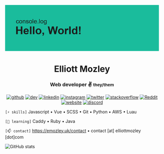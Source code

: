 <div align="center">
  
<img src='/assets/index.png' />
 
# Elliott Mozley

### Web developer ✌ <small>they/them</small>

[<img src='https://cdn.jsdelivr.net/npm/simple-icons@3.0.1/icons/github.svg' alt='github' height='40'>](https://github.com/ElliottLMz)  [<img src='https://cdn.jsdelivr.net/npm/simple-icons@3.0.1/icons/dev-dot-to.svg' alt='dev' height='40'>](https://dev.to/elliottlm)  [<img src='https://cdn.jsdelivr.net/npm/simple-icons@3.0.1/icons/linkedin.svg' alt='linkedin' height='40'>](https://www.linkedin.com/in/elliottmozley/)  [<img src='https://cdn.jsdelivr.net/npm/simple-icons@3.0.1/icons/instagram.svg' alt='instagram' height='40'>](https://www.instagram.com/elliottmozley/)  [<img src='https://cdn.jsdelivr.net/npm/simple-icons@3.0.1/icons/twitter.svg' alt='twitter' height='40'>](https://twitter.com/elliottmozley)  [<img src='https://cdn.jsdelivr.net/npm/simple-icons@3.0.1/icons/stackoverflow.svg' alt='stackoverflow' height='40'>](https://stackoverflow.com/users/13613988)  [<img src='https://cdn.jsdelivr.net/npm/simple-icons@3.0.1/icons/reddit.svg' alt='Reddit' height='40'>](https://www.reddit.com/user/ElliottLMz)  [<img src='https://cdn.jsdelivr.net/npm/simple-icons@3.0.1/icons/icloud.svg' alt='website' height='40'>](https://emozley.uk)  [<img src='https://cdn.jsdelivr.net/npm/simple-icons@3.0.1/icons/discord.svg' alt='discord' height='40'>](https://discord.com/users/340861504255557634)

</div>

`[⚡ skills]` Javascript • Vue • SCSS • Git • Python • AWS • Luau

`[🌱 learning]` Caddy • Ruby • Java

`[📫 contact]` https://emozley.uk/contact • contact \[at\] elliottmozley \[dot\]com

![GitHub stats](https://github-readme-stats.vercel.app/api?username=ElliottLMz&show_icons=true)  

